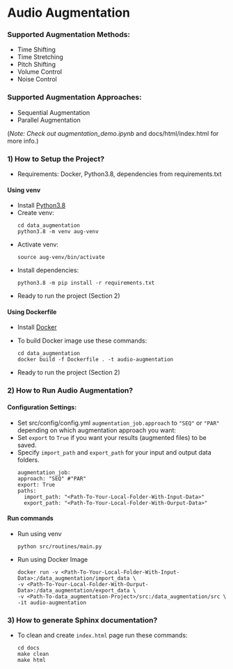 # Audio Augmentation

### Supported Augmentation Methods:
* Time Shifting
* Time Stretching
* Pitch Shifting
* Volume Control
* Noise Control

### Supported Augmentation Approaches:
* Sequential Augmentation
* Parallel Augmentation

(_Note: Check out augmentation_demo.ipynb_ and docs/html/index.html for more info.)

### 1) How to Setup the Project?
* Requirements: Docker, Python3.8, dependencies from requirements.txt

#### Using venv
* Install [Python3.8](https://www.python.org/downloads/release/python-3813/)
* Create venv:
  ```
  cd data_augmentation
  python3.8 -m venv aug-venv
  ```
* Activate venv:
  ```
  source aug-venv/bin/activate
  ```
* Install dependencies:
  ```
  python3.8 -m pip install -r requirements.txt
  ```
* Ready to run the project (Section 2)

#### Using Dockerfile
* Install [Docker](https://docs.docker.com/get-docker/)
* To build Docker image use these commands:

    ```
  cd data_augmentation
  docker build -f Dockerfile . -t audio-augmentation
    ```
* Ready to run the project (Section 2)

### 2) How to Run Audio Augmentation?
#### Configuration Settings:
* Set src/config/config.yml `augmentation_job.approach` to `"SEQ"` or `"PAR"` depending on which augmentation approach you want:
* Set `export` to `True` if you want your results (augmented files) to be saved.
* Specify `import_path` and `export_path` for your input and output data folders.
  ```
  augmentation_job:
  approach: "SEQ" #"PAR"
  export: True
  paths:
    import_path: "<Path-To-Your-Local-Folder-With-Input-Data>"
    export_path: "<Path-To-Your-Local-Folder-With-Ourput-Data>"
  ```
#### Run commands
* Run using venv
  ```
  python src/routines/main.py
  ```
* Run using Docker Image
  ```
  docker run -v <Path-To-Your-Local-Folder-With-Input-Data>:/data_augmentation/import_data \
  -v <Path-To-Your-Local-Folder-With-Ourput-Data>:/data_augmentation/export_data \
  -v <Path-To-data_augmentation-Project>/src:/data_augmentation/src \
  -it audio-augmentation
  ```

###  3) How to generate Sphinx documentation?
* To clean and create `index.html` page run these commands:
  ```
  cd docs
  make clean
  make html
  ```